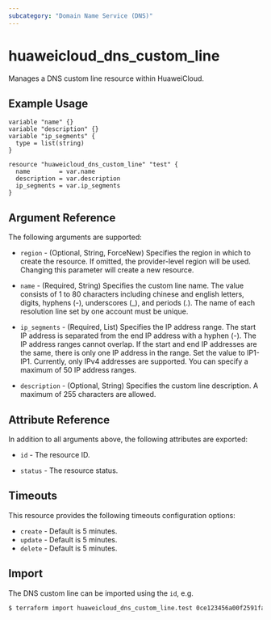 ```yaml
---
subcategory: "Domain Name Service (DNS)"
---
```


# huaweicloud_dns_custom_line

Manages a DNS custom line resource within HuaweiCloud.

## Example Usage

```hcl
variable "name" {}
variable "description" {}
variable "ip_segments" {
  type = list(string)
}

resource "huaweicloud_dns_custom_line" "test" {
  name        = var.name
  description = var.description
  ip_segments = var.ip_segments
}
```

## Argument Reference

The following arguments are supported:

* `region` - (Optional, String, ForceNew) Specifies the region in which to create the resource.
  If omitted, the provider-level region will be used. Changing this parameter will create a new resource.

* `name` - (Required, String) Specifies the custom line name.
  The value consists of 1 to 80 characters including chinese and english letters, digits, hyphens (-), underscores (_),
  and periods (.). The name of each resolution line set by one account must be unique.

* `ip_segments` - (Required, List) Specifies the IP address range.
  The start IP address is separated from the end IP address with a hyphen (-). The IP address ranges cannot overlap.
  If the start and end IP addresses are the same, there is only one IP address in the range. Set the value to
  IP1-IP1. Currently, only IPv4 addresses are supported. You can specify a maximum of 50 IP address ranges.

* `description` - (Optional, String) Specifies the custom line description. A maximum of 255 characters are allowed.

## Attribute Reference

In addition to all arguments above, the following attributes are exported:

* `id` - The resource ID.

* `status` - The resource status.

## Timeouts

This resource provides the following timeouts configuration options:

* `create` - Default is 5 minutes.
* `update` - Default is 5 minutes.
* `delete` - Default is 5 minutes.

## Import

The DNS custom line can be imported using the `id`, e.g.

```bash
$ terraform import huaweicloud_dns_custom_line.test 0ce123456a00f2591fabc00385ff1234
```

